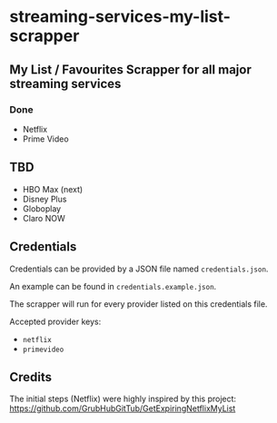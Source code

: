 # streaming-services-my-list-scrapper

## My List / Favourites Scrapper for all major streaming services

### Done

- Netflix
- Prime Video

## TBD

- HBO Max (next)
- Disney Plus
- Globoplay
- Claro NOW

## Credentials

Credentials can be provided by a JSON file named `credentials.json`.

An example can be found in `credentials.example.json`.

The scrapper will run for every provider listed on this credentials file.

Accepted provider keys:

- `netflix`
- `primevideo`

## Credits

The initial steps (Netflix) were highly inspired by this project:
https://github.com/GrubHubGitTub/GetExpiringNetflixMyList
